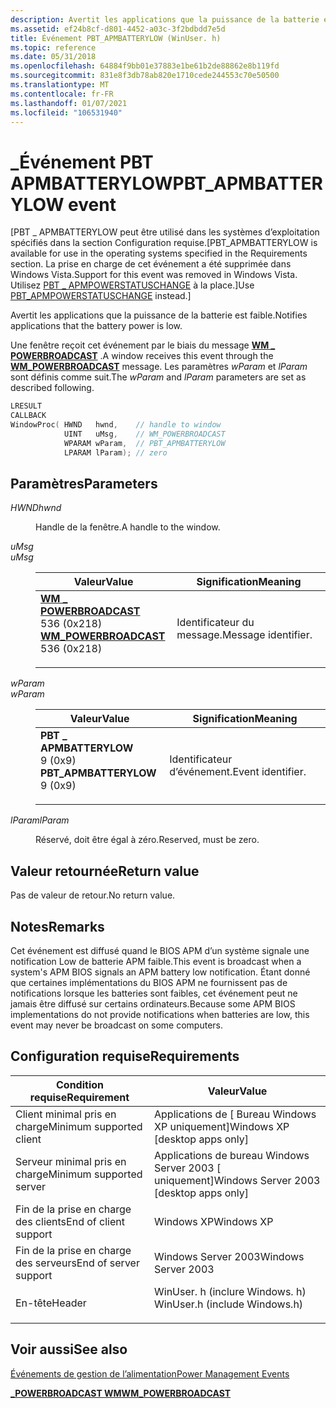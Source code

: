 ```yaml
---
description: Avertit les applications que la puissance de la batterie est faible.
ms.assetid: ef24b8cf-d801-4452-a03c-3f2bdbdd7e5d
title: Événement PBT_APMBATTERYLOW (WinUser. h)
ms.topic: reference
ms.date: 05/31/2018
ms.openlocfilehash: 64884f9bb01e37883e1be61b2de88862e8b119fd
ms.sourcegitcommit: 831e8f3db78ab820e1710cede244553c70e50500
ms.translationtype: MT
ms.contentlocale: fr-FR
ms.lasthandoff: 01/07/2021
ms.locfileid: "106531940"
---
```

# <a name="pbt_apmbatterylow-event"></a><span data-ttu-id="a3072-103">\_Événement PBT APMBATTERYLOW</span><span class="sxs-lookup"><span data-stu-id="a3072-103">PBT\_APMBATTERYLOW event</span></span>

<span data-ttu-id="a3072-104">\[PBT \_ APMBATTERYLOW peut être utilisé dans les systèmes d’exploitation spécifiés dans la section Configuration requise.</span><span class="sxs-lookup"><span data-stu-id="a3072-104">\[PBT\_APMBATTERYLOW is available for use in the operating systems specified in the Requirements section.</span></span> <span data-ttu-id="a3072-105">La prise en charge de cet événement a été supprimée dans Windows Vista.</span><span class="sxs-lookup"><span data-stu-id="a3072-105">Support for this event was removed in Windows Vista.</span></span> <span data-ttu-id="a3072-106">Utilisez [PBT \_ APMPOWERSTATUSCHANGE](pbt-apmpowerstatuschange.md) à la place.\]</span><span class="sxs-lookup"><span data-stu-id="a3072-106">Use [PBT\_APMPOWERSTATUSCHANGE](pbt-apmpowerstatuschange.md) instead.\]</span></span>

<span data-ttu-id="a3072-107">Avertit les applications que la puissance de la batterie est faible.</span><span class="sxs-lookup"><span data-stu-id="a3072-107">Notifies applications that the battery power is low.</span></span>

<span data-ttu-id="a3072-108">Une fenêtre reçoit cet événement par le biais du message [**WM \_ POWERBROADCAST**](wm-powerbroadcast.md) .</span><span class="sxs-lookup"><span data-stu-id="a3072-108">A window receives this event through the [**WM\_POWERBROADCAST**](wm-powerbroadcast.md) message.</span></span> <span data-ttu-id="a3072-109">Les paramètres *wParam* et *lParam* sont définis comme suit.</span><span class="sxs-lookup"><span data-stu-id="a3072-109">The *wParam* and *lParam* parameters are set as described following.</span></span>


```C++
LRESULT 
CALLBACK 
WindowProc( HWND   hwnd,    // handle to window
            UINT   uMsg,    // WM_POWERBROADCAST
            WPARAM wParam,  // PBT_APMBATTERYLOW
            LPARAM lParam); // zero
```



## <a name="parameters"></a><span data-ttu-id="a3072-110">Paramètres</span><span class="sxs-lookup"><span data-stu-id="a3072-110">Parameters</span></span>

<dl> <dt>

<span data-ttu-id="a3072-111">*HWND*</span><span class="sxs-lookup"><span data-stu-id="a3072-111">*hwnd*</span></span> 
</dt> <dd>

<span data-ttu-id="a3072-112">Handle de la fenêtre.</span><span class="sxs-lookup"><span data-stu-id="a3072-112">A handle to the window.</span></span>

<span data-ttu-id="a3072-113"></dd> <dt>*uMsg*</dt> </span><span class="sxs-lookup"><span data-stu-id="a3072-113"></dd> <dt>*uMsg* </dt> </span></span><dd> 

| <span data-ttu-id="a3072-114">Valeur</span><span class="sxs-lookup"><span data-stu-id="a3072-114">Value</span></span>                                                                                                                                                                                                                                                                   | <span data-ttu-id="a3072-115">Signification</span><span class="sxs-lookup"><span data-stu-id="a3072-115">Meaning</span></span>                        |
|-------------------------------------------------------------------------------------------------------------------------------------------------------------------------------------------------------------------------------------------------------------------------|--------------------------------|
| <span id="WM_POWERBROADCAST"></span><span id="wm_powerbroadcast"></span><dl> <span data-ttu-id="a3072-116"><dt>**[**WM \_ POWERBROADCAST**](wm-powerbroadcast.md)**</dt> <dt>536 (0x218)</dt></span><span class="sxs-lookup"><span data-stu-id="a3072-116"><dt>**[**WM\_POWERBROADCAST**](wm-powerbroadcast.md)**</dt> <dt>536 (0x218)</dt></span></span> </dl> | <span data-ttu-id="a3072-117">Identificateur du message.</span><span class="sxs-lookup"><span data-stu-id="a3072-117">Message identifier.</span></span><br/> |



 

<span data-ttu-id="a3072-118"></dd> <dt>*wParam*</dt> </span><span class="sxs-lookup"><span data-stu-id="a3072-118"></dd> <dt>*wParam* </dt> </span></span><dd> 

| <span data-ttu-id="a3072-119">Valeur</span><span class="sxs-lookup"><span data-stu-id="a3072-119">Value</span></span>                                                                                                                                                                                                                                  | <span data-ttu-id="a3072-120">Signification</span><span class="sxs-lookup"><span data-stu-id="a3072-120">Meaning</span></span>                      |
|----------------------------------------------------------------------------------------------------------------------------------------------------------------------------------------------------------------------------------------|------------------------------|
| <span id="PBT_APMBATTERYLOW"></span><span id="pbt_apmbatterylow"></span><dl> <span data-ttu-id="a3072-121"><dt>**PBT \_ APMBATTERYLOW**</dt> <dt>9 (0x9)</dt></span><span class="sxs-lookup"><span data-stu-id="a3072-121"><dt>**PBT\_APMBATTERYLOW**</dt> <dt>9 (0x9)</dt></span></span> </dl> | <span data-ttu-id="a3072-122">Identificateur d’événement.</span><span class="sxs-lookup"><span data-stu-id="a3072-122">Event identifier.</span></span><br/> |



 

</dd> <dt>

<span data-ttu-id="a3072-123">*lParam*</span><span class="sxs-lookup"><span data-stu-id="a3072-123">*lParam*</span></span> 
</dt> <dd>

<span data-ttu-id="a3072-124">Réservé, doit être égal à zéro.</span><span class="sxs-lookup"><span data-stu-id="a3072-124">Reserved, must be zero.</span></span>

</dd> </dl>

## <a name="return-value"></a><span data-ttu-id="a3072-125">Valeur retournée</span><span class="sxs-lookup"><span data-stu-id="a3072-125">Return value</span></span>

<span data-ttu-id="a3072-126">Pas de valeur de retour.</span><span class="sxs-lookup"><span data-stu-id="a3072-126">No return value.</span></span>

## <a name="remarks"></a><span data-ttu-id="a3072-127">Notes</span><span class="sxs-lookup"><span data-stu-id="a3072-127">Remarks</span></span>

<span data-ttu-id="a3072-128">Cet événement est diffusé quand le BIOS APM d’un système signale une notification Low de batterie APM faible.</span><span class="sxs-lookup"><span data-stu-id="a3072-128">This event is broadcast when a system's APM BIOS signals an APM battery low notification.</span></span> <span data-ttu-id="a3072-129">Étant donné que certaines implémentations du BIOS APM ne fournissent pas de notifications lorsque les batteries sont faibles, cet événement peut ne jamais être diffusé sur certains ordinateurs.</span><span class="sxs-lookup"><span data-stu-id="a3072-129">Because some APM BIOS implementations do not provide notifications when batteries are low, this event may never be broadcast on some computers.</span></span>

## <a name="requirements"></a><span data-ttu-id="a3072-130">Configuration requise</span><span class="sxs-lookup"><span data-stu-id="a3072-130">Requirements</span></span>



| <span data-ttu-id="a3072-131">Condition requise</span><span class="sxs-lookup"><span data-stu-id="a3072-131">Requirement</span></span> | <span data-ttu-id="a3072-132">Valeur</span><span class="sxs-lookup"><span data-stu-id="a3072-132">Value</span></span> |
|-------------------------------------|----------------------------------------------------------------------------------------------------------|
| <span data-ttu-id="a3072-133">Client minimal pris en charge</span><span class="sxs-lookup"><span data-stu-id="a3072-133">Minimum supported client</span></span><br/> | <span data-ttu-id="a3072-134">Applications de \[ Bureau Windows XP uniquement\]</span><span class="sxs-lookup"><span data-stu-id="a3072-134">Windows XP \[desktop apps only\]</span></span><br/>                                                              |
| <span data-ttu-id="a3072-135">Serveur minimal pris en charge</span><span class="sxs-lookup"><span data-stu-id="a3072-135">Minimum supported server</span></span><br/> | <span data-ttu-id="a3072-136">Applications de bureau Windows Server 2003 \[ uniquement\]</span><span class="sxs-lookup"><span data-stu-id="a3072-136">Windows Server 2003 \[desktop apps only\]</span></span><br/>                                                     |
| <span data-ttu-id="a3072-137">Fin de la prise en charge des clients</span><span class="sxs-lookup"><span data-stu-id="a3072-137">End of client support</span></span><br/>    | <span data-ttu-id="a3072-138">Windows XP</span><span class="sxs-lookup"><span data-stu-id="a3072-138">Windows XP</span></span><br/>                                                                                    |
| <span data-ttu-id="a3072-139">Fin de la prise en charge des serveurs</span><span class="sxs-lookup"><span data-stu-id="a3072-139">End of server support</span></span><br/>    | <span data-ttu-id="a3072-140">Windows Server 2003</span><span class="sxs-lookup"><span data-stu-id="a3072-140">Windows Server 2003</span></span><br/>                                                                           |
| <span data-ttu-id="a3072-141">En-tête</span><span class="sxs-lookup"><span data-stu-id="a3072-141">Header</span></span><br/>                   | <dl> <span data-ttu-id="a3072-142"><dt>WinUser. h (inclure Windows. h)</dt></span><span class="sxs-lookup"><span data-stu-id="a3072-142"><dt>WinUser.h (include Windows.h)</dt></span></span> </dl> |



## <a name="see-also"></a><span data-ttu-id="a3072-143">Voir aussi</span><span class="sxs-lookup"><span data-stu-id="a3072-143">See also</span></span>

<dl> <dt>

[<span data-ttu-id="a3072-144">Événements de gestion de l’alimentation</span><span class="sxs-lookup"><span data-stu-id="a3072-144">Power Management Events</span></span>](power-management-events.md)
</dt> <dt>

[<span data-ttu-id="a3072-145">**\_POWERBROADCAST WM**</span><span class="sxs-lookup"><span data-stu-id="a3072-145">**WM\_POWERBROADCAST**</span></span>](wm-powerbroadcast.md)
</dt> </dl>

 

 




